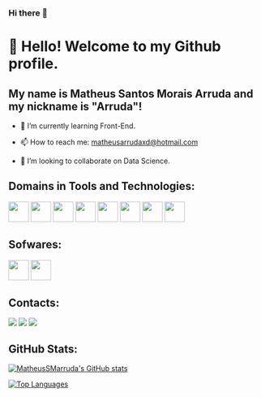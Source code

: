 ### Hi there 👋

# 👋 Hello! Welcome to my Github profile.
## My name is Matheus Santos Morais Arruda and my nickname is "Arruda"!

- 🌱 I’m currently learning Front-End.

- 📫 How to reach me: matheusarrudaxd@hotmail.com

- 👯 I’m looking to collaborate on Data Science.

## Domains in Tools and Technologies:


<img src="https://cdn.jsdelivr.net/gh/devicons/devicon/icons/html5/html5-original.svg" width="40" height="40"/> <img src="https://cdn.jsdelivr.net/gh/devicons/devicon/icons/css3/css3-original.svg" width="40" height="40"/> <img src="https://cdn.jsdelivr.net/gh/devicons/devicon/icons/git/git-original.svg" width="40" height="40"/> <img src="https://cdn.jsdelivr.net/gh/devicons/devicon/icons/javascript/javascript-original.svg" width="40" height="40"/> <img src="https://cdn.jsdelivr.net/gh/devicons/devicon/icons/python/python-original.svg" width="40" height="40"/> <img src="https://cdn.jsdelivr.net/gh/devicons/devicon/icons/pandas/pandas-original.svg" width="40" height="40"/> <img src="https://cdn.jsdelivr.net/gh/devicons/devicon@latest/icons/visualbasic/visualbasic-original.svg" width="40" height="40"/> <img src="https://cdn.jsdelivr.net/gh/devicons/devicon@latest/icons/cplusplus/cplusplus-original.svg" width="40" height="40" />
          
          


## Sofwares:
<img src="https://cdn.jsdelivr.net/gh/devicons/devicon/icons/vscode/vscode-original.svg" width="40" height="40"/> <img src="https://cdn.jsdelivr.net/gh/devicons/devicon/icons/figma/figma-original.svg" width="40" height="40"/>
          

          

## Contacts:
<div>
<a href = "mailto:matheusarrudaxd@gmail.com"><img src="https://img.shields.io/badge/Gmail-D14836?style=for-the-badge&logo=gmail&logoColor=white" target="_blank"></a> <a href="https://www.linkedin.com/in/matheus-arruda-542619270/" target="_blank"><img src="https://img.shields.io/badge/-LinkedIn-%230077B5?style=for-the-badge&logo=linkedin&logoColor=white" target="_blank"></a> <a href="https://www.instagram.com/math_arruda/" target="_blank"><img src="https://img.shields.io/badge/-Instagram-%23E4405F?style=for-the-badge&logo=instagram&logoColor=white" target="_blank"></a>

</div>

## GitHub Stats:
<div>
<a href="http://www.github.com/MatheusSMarruda"><img src="https://github-readme-stats.vercel.app/api?username=MatheusSMarruda&show_icons=true&hide=&count_private=true&title_color=3CCF4E&text_color=38E54D&icon_color=ef4444&bg_color=0B2447&hide_border=true&show_icons=true" alt="MatheusSMarruda's GitHub stats" /></a>
          

<a href="https://github.com/MatheusSMarruda" align="left"><img src="https://github-readme-stats.vercel.app/api/top-langs/?username=MatheusSMarruda&langs_count=10&title_color=3CCF4E&text_color=38E54D&icon_color=FC7300&bg_color=0B2447&hide_border=true&locale=en&custom_title=Top%20%Languages" alt="Top Languages" /></a>
</div>


<!--
#Hello, my name is Matheus Santos Morais Arruda, welcome to my GitHub profile!



Here are some ideas to get you started:

- 🔭 I’m currently working on ...
- 🌱 I’m currently learning ...
- 👯 I’m looking to collaborate on ...
- 🤔 I’m looking for help with ...
- 💬 Ask me about ...
- 📫 How to reach me: ...
- 😄 Pronouns: ...
- ⚡ Fun fact: ...
-->
